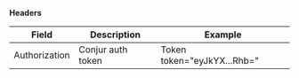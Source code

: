 **Headers**

|Field|Description|Example|
|----|------------|-------|
|Authorization|Conjur auth token|Token token="eyJkYX...Rhb="|
